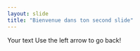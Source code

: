 ```yaml
---
layout: slide
title: "Bienvenue dans ton second slide"
---
```

Your text
Use the left arrow to go back!

